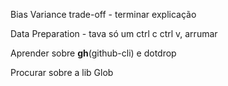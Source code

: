 Bias Variance trade-off - terminar explicação

Data Preparation - tava só um ctrl c ctrl v, arrumar

Aprender sobre **gh**(github-cli) e dotdrop 

Procurar sobre a lib Glob